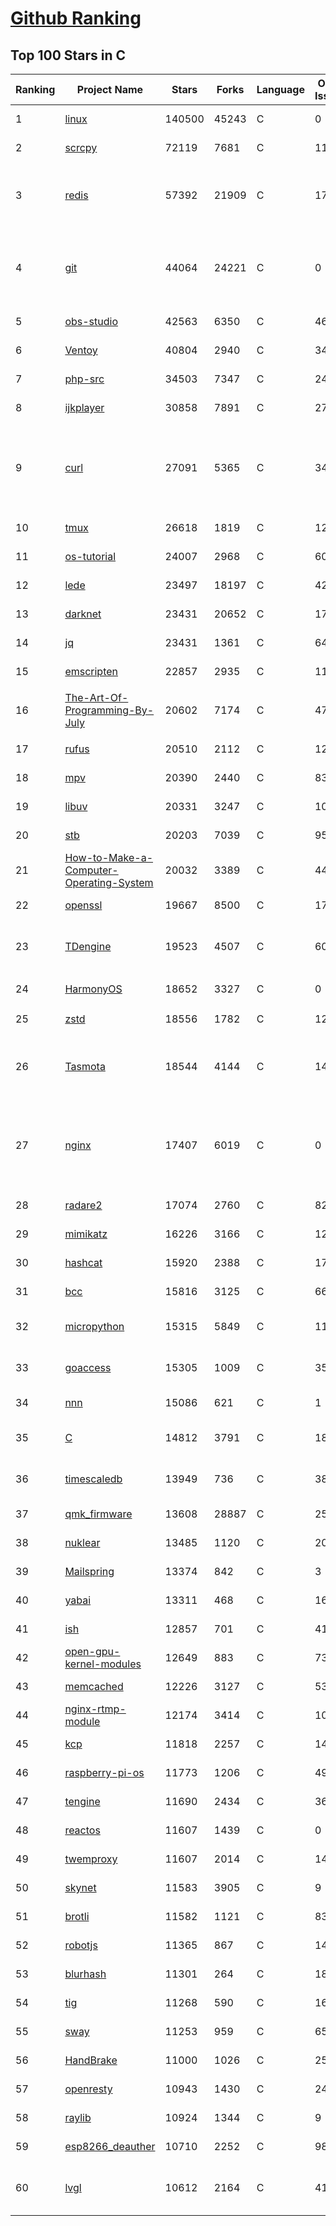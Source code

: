 [Github Ranking](../README.md)
==========

## Top 100 Stars in C

| Ranking | Project Name | Stars | Forks | Language | Open Issues | Description | Last Commit |
| ------- | ------------ | ----- | ----- | -------- | ----------- | ----------- | ----------- |
| 1 | [linux](https://github.com/torvalds/linux) | 140500 | 45243 | C | 0 | Linux kernel source tree | 2022-10-29T00:15:14Z |
| 2 | [scrcpy](https://github.com/Genymobile/scrcpy) | 72119 | 7681 | C | 1116 | Display and control your Android device | 2022-10-25T20:05:48Z |
| 3 | [redis](https://github.com/redis/redis) | 57392 | 21909 | C | 1742 | Redis is an in-memory database that persists on disk. The data model is key-value, but many different kind of values are supported: Strings, Lists, Sets, Sorted Sets, Hashes, Streams, HyperLogLogs, Bitmaps. | 2022-10-28T17:48:19Z |
| 4 | [git](https://github.com/git/git) | 44064 | 24221 | C | 0 | Git Source Code Mirror - This is a publish-only repository but pull requests can be turned into patches to the mailing list via GitGitGadget (https://gitgitgadget.github.io/). Please follow Documentation/SubmittingPatches procedure for any of your improvements. | 2022-10-28T22:26:25Z |
| 5 | [obs-studio](https://github.com/obsproject/obs-studio) | 42563 | 6350 | C | 465 | OBS Studio - Free and open source software for live streaming and screen recording | 2022-10-28T13:03:23Z |
| 6 | [Ventoy](https://github.com/ventoy/Ventoy) | 40804 | 2940 | C | 343 | A new bootable USB solution. | 2022-10-26T07:27:56Z |
| 7 | [php-src](https://github.com/php/php-src) | 34503 | 7347 | C | 244 | The PHP Interpreter | 2022-10-28T19:20:06Z |
| 8 | [ijkplayer](https://github.com/bilibili/ijkplayer) | 30858 | 7891 | C | 2719 | Android/iOS video player based on FFmpeg n3.4, with MediaCodec, VideoToolbox support. | 2022-10-16T07:24:49Z |
| 9 | [curl](https://github.com/curl/curl) | 27091 | 5365 | C | 34 | A command line tool and library for transferring data with URL syntax, supporting DICT, FILE, FTP, FTPS, GOPHER, GOPHERS, HTTP, HTTPS, IMAP, IMAPS, LDAP, LDAPS, MQTT, POP3, POP3S, RTMP, RTMPS, RTSP, SCP, SFTP, SMB, SMBS, SMTP, SMTPS, TELNET and TFTP. libcurl offers a myriad of powerful features | 2022-10-28T22:10:21Z |
| 10 | [tmux](https://github.com/tmux/tmux) | 26618 | 1819 | C | 12 | tmux source code | 2022-10-28T15:12:45Z |
| 11 | [os-tutorial](https://github.com/cfenollosa/os-tutorial) | 24007 | 2968 | C | 60 | How to create an OS from scratch | 2022-10-09T10:06:06Z |
| 12 | [lede](https://github.com/coolsnowwolf/lede) | 23497 | 18197 | C | 428 | Lean's LEDE source | 2022-10-28T07:17:13Z |
| 13 | [darknet](https://github.com/pjreddie/darknet) | 23431 | 20652 | C | 1776 | Convolutional Neural Networks | 2022-09-21T11:04:25Z |
| 14 | [jq](https://github.com/stedolan/jq) | 23431 | 1361 | C | 645 | Command-line JSON processor | 2022-10-16T12:49:56Z |
| 15 | [emscripten](https://github.com/emscripten-core/emscripten) | 22857 | 2935 | C | 1132 | Emscripten: An LLVM-to-WebAssembly Compiler | 2022-10-28T23:38:09Z |
| 16 | [The-Art-Of-Programming-By-July](https://github.com/julycoding/The-Art-Of-Programming-By-July) | 20602 | 7174 | C | 47 | 本项目曾冲到全球第一，干货集锦见本页面最底部，另完整精致的纸质版《编程之法：面试和算法心得》已在京东/当当上销售 | 2021-07-03T07:47:32Z |
| 17 | [rufus](https://github.com/pbatard/rufus) | 20510 | 2112 | C | 12 | The Reliable USB Formatting Utility | 2022-10-22T16:19:12Z |
| 18 | [mpv](https://github.com/mpv-player/mpv) | 20390 | 2440 | C | 830 | 🎥 Command line video player | 2022-10-28T22:24:43Z |
| 19 | [libuv](https://github.com/libuv/libuv) | 20331 | 3247 | C | 108 | Cross-platform asynchronous I/O | 2022-10-27T19:30:54Z |
| 20 | [stb](https://github.com/nothings/stb) | 20203 | 7039 | C | 95 | stb single-file public domain libraries for C/C++ | 2022-10-25T19:17:29Z |
| 21 | [How-to-Make-a-Computer-Operating-System](https://github.com/SamyPesse/How-to-Make-a-Computer-Operating-System) | 20032 | 3389 | C | 44 | How to Make a Computer Operating System in C++ | 2021-12-16T09:10:55Z |
| 22 | [openssl](https://github.com/openssl/openssl) | 19667 | 8500 | C | 1702 | TLS/SSL and crypto library | 2022-10-28T11:59:42Z |
| 23 | [TDengine](https://github.com/taosdata/TDengine) | 19523 | 4507 | C | 604 | TDengine is an open source, high-performance, cloud native time-series database optimized for Internet of Things (IoT), Connected Cars, Industrial IoT and DevOps. | 2022-10-29T02:58:42Z |
| 24 | [HarmonyOS](https://github.com/Awesome-HarmonyOS/HarmonyOS) | 18652 | 3327 | C | 0 | A curated list of awesome things related to HarmonyOS. 华为鸿蒙操作系统。 | 2022-07-07T01:24:35Z |
| 25 | [zstd](https://github.com/facebook/zstd) | 18556 | 1782 | C | 124 | Zstandard - Fast real-time compression algorithm | 2022-10-27T18:54:09Z |
| 26 | [Tasmota](https://github.com/arendst/Tasmota) | 18544 | 4144 | C | 14 | Alternative firmware for ESP8266 with easy configuration using webUI, OTA updates, automation using timers or rules, expandability and entirely local control over MQTT, HTTP, Serial or KNX. Full documentation at | 2022-10-28T23:00:28Z |
| 27 | [nginx](https://github.com/nginx/nginx) | 17407 | 6019 | C | 0 | An official read-only mirror of http://hg.nginx.org/nginx/ which is updated hourly. Pull requests on GitHub cannot be accepted and will be automatically closed. The proper way to submit changes to nginx is via the nginx development mailing list, see http://nginx.org/en/docs/contributing_changes.html | 2022-10-19T12:04:32Z |
| 28 | [radare2](https://github.com/radareorg/radare2) | 17074 | 2760 | C | 820 | UNIX-like reverse engineering framework and command-line toolset | 2022-10-28T23:17:40Z |
| 29 | [mimikatz](https://github.com/gentilkiwi/mimikatz) | 16226 | 3166 | C | 121 | A little tool to play with Windows security | 2022-10-25T18:06:53Z |
| 30 | [hashcat](https://github.com/hashcat/hashcat) | 15920 | 2388 | C | 172 | World's fastest and most advanced password recovery utility | 2022-10-28T19:41:03Z |
| 31 | [bcc](https://github.com/iovisor/bcc) | 15816 | 3125 | C | 669 | BCC - Tools for BPF-based Linux IO analysis, networking, monitoring, and more | 2022-10-27T16:36:35Z |
| 32 | [micropython](https://github.com/micropython/micropython) | 15315 | 5849 | C | 1175 | MicroPython - a lean and efficient Python implementation for microcontrollers and constrained systems | 2022-10-28T21:44:22Z |
| 33 | [goaccess](https://github.com/allinurl/goaccess) | 15305 | 1009 | C | 357 | GoAccess is a real-time web log analyzer and interactive viewer that runs in a terminal in *nix systems or through your browser. | 2022-10-23T00:36:30Z |
| 34 | [nnn](https://github.com/jarun/nnn) | 15086 | 621 | C | 1 | n³ The unorthodox terminal file manager | 2022-10-26T11:56:32Z |
| 35 | [C](https://github.com/TheAlgorithms/C) | 14812 | 3791 | C | 18 | Collection of various algorithms in mathematics, machine learning, computer science, physics, etc implemented in C for educational purposes. | 2022-10-29T01:33:33Z |
| 36 | [timescaledb](https://github.com/timescale/timescaledb) | 13949 | 736 | C | 388 | An open-source time-series SQL database optimized for fast ingest and complex queries.  Packaged as a PostgreSQL extension. | 2022-10-28T21:22:38Z |
| 37 | [qmk_firmware](https://github.com/qmk/qmk_firmware) | 13608 | 28887 | C | 259 | Open-source keyboard firmware for Atmel AVR and Arm USB families | 2022-10-29T02:57:20Z |
| 38 | [nuklear](https://github.com/vurtun/nuklear) | 13485 | 1120 | C | 207 | A single-header ANSI C gui library | 2020-01-03T21:36:41Z |
| 39 | [Mailspring](https://github.com/Foundry376/Mailspring) | 13374 | 842 | C | 3 | :love_letter: A beautiful, fast and fully open source mail client for Mac, Windows and Linux. | 2022-10-26T12:22:11Z |
| 40 | [yabai](https://github.com/koekeishiya/yabai) | 13311 | 468 | C | 167 | A tiling window manager for macOS based on binary space partitioning | 2022-10-25T07:10:56Z |
| 41 | [ish](https://github.com/ish-app/ish) | 12857 | 701 | C | 417 | Linux shell for iOS | 2022-10-28T06:21:03Z |
| 42 | [open-gpu-kernel-modules](https://github.com/NVIDIA/open-gpu-kernel-modules) | 12649 | 883 | C | 73 | NVIDIA Linux open GPU kernel module source | 2022-10-25T19:52:41Z |
| 43 | [memcached](https://github.com/memcached/memcached) | 12226 | 3127 | C | 53 | memcached development tree | 2022-10-21T08:42:49Z |
| 44 | [nginx-rtmp-module](https://github.com/arut/nginx-rtmp-module) | 12174 | 3414 | C | 1006 | NGINX-based Media Streaming Server | 2022-06-21T08:56:37Z |
| 45 | [kcp](https://github.com/skywind3000/kcp) | 11818 | 2257 | C | 146 | :zap: KCP - A Fast and Reliable ARQ Protocol | 2022-07-02T14:25:59Z |
| 46 | [raspberry-pi-os](https://github.com/s-matyukevich/raspberry-pi-os) | 11773 | 1206 | C | 49 | Learning operating system development using Linux kernel and Raspberry Pi | 2022-02-16T17:29:18Z |
| 47 | [tengine](https://github.com/alibaba/tengine) | 11690 | 2434 | C | 368 | A distribution of Nginx with some advanced features | 2022-10-28T14:27:05Z |
| 48 | [reactos](https://github.com/reactos/reactos) | 11607 | 1439 | C | 0 | A free Windows-compatible Operating System | 2022-10-28T23:37:15Z |
| 49 | [twemproxy](https://github.com/twitter/twemproxy) | 11607 | 2014 | C | 143 | A fast, light-weight proxy for memcached and redis | 2022-10-09T10:48:45Z |
| 50 | [skynet](https://github.com/cloudwu/skynet) | 11583 | 3905 | C | 9 | A lightweight online game framework | 2022-10-27T08:15:57Z |
| 51 | [brotli](https://github.com/google/brotli) | 11582 | 1121 | C | 83 | Brotli compression format | 2022-10-25T19:29:58Z |
| 52 | [robotjs](https://github.com/octalmage/robotjs) | 11365 | 867 | C | 140 | Node.js Desktop Automation.  | 2022-09-04T13:08:33Z |
| 53 | [blurhash](https://github.com/woltapp/blurhash) | 11301 | 264 | C | 18 | A very compact representation of a placeholder for an image. | 2022-10-28T14:23:33Z |
| 54 | [tig](https://github.com/jonas/tig) | 11268 | 590 | C | 166 | Text-mode interface for git | 2022-10-27T10:44:18Z |
| 55 | [sway](https://github.com/swaywm/sway) | 11253 | 959 | C | 656 | i3-compatible Wayland compositor | 2022-10-28T22:47:01Z |
| 56 | [HandBrake](https://github.com/HandBrake/HandBrake) | 11000 | 1026 | C | 250 | HandBrake's main development repository  | 2022-10-28T20:21:16Z |
| 57 | [openresty](https://github.com/openresty/openresty) | 10943 | 1430 | C | 247 | High Performance Web Platform Based on Nginx and LuaJIT | 2022-10-27T14:30:37Z |
| 58 | [raylib](https://github.com/raysan5/raylib) | 10924 | 1344 | C | 9 | A simple and easy-to-use library to enjoy videogames programming | 2022-10-27T09:38:25Z |
| 59 | [esp8266_deauther](https://github.com/SpacehuhnTech/esp8266_deauther) | 10710 | 2252 | C | 98 | Affordable WiFi hacking platform for testing and learning | 2022-09-23T18:50:22Z |
| 60 | [lvgl](https://github.com/lvgl/lvgl) | 10612 | 2164 | C | 41 | Embedded graphics library to create beautiful UIs for any MCU, MPU and display type. It's boosted by a professional yet affordable drag and drop UI editor, called SquareLine Studio. | 2022-10-28T22:58:54Z |

